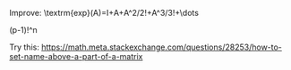 Improve:
\textrm{exp}(A)=I+A+A^2/2!+A^3/3!+\dots

(p-1)!^n

Try this:
https://math.meta.stackexchange.com/questions/28253/how-to-set-name-above-a-part-of-a-matrix


